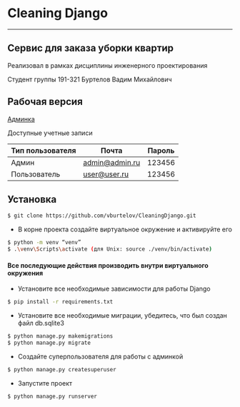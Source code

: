 # Cleaning Django 
____

## Сервис для заказа уборки квартир

Реализовал в рамках дисциплины инженерного проектирования 

Студент группы 191-321 Буртелов Вадим Михайлович

## Рабочая версия
[Админка](http://cleaning.std-1887.ist.mospolytech.ru/admin)

Доступные учетные записи

| Тип пользователя | Почта          | Пароль |
| ---------------- | -------------- | ------ |
| Админ            | admin@admin.ru | 123456 |
| Пользователь     | user@user.ru   | 123456 |


## Установка
```sh
$ git clone https://github.com/vburtelov/CleaningDjango.git
```
* В корне проекта создайте виртуальное окружение и активируйте его
```sh
$ python -m venv “venv”
$ .\venv\Scripts\activate (для Unix: source ./venv/bin/activate)
```
#### Все последующие действия производить внутри виртуального окружения

* Установите все необходимые зависимости для работы Django

```sh
$ pip install -r requirements.txt
```

* Установите все необходимые миграции, убедитесь, что был создан файл db.sqlite3

```sh
$ python manage.py makemigrations
$ python manage.py migrate
```

* Создайте суперпользователя для работы с админкой

```sh
$ python manage.py createsuperuser
```

* Запустите проект

```sh
$ python manage.py runserver
```
